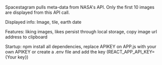 Spacestagram pulls meta-data from NASA's API. Only the first 10 images are displayed from this API call.

Displayed info: Image, tile, earth date

Features: liking images, likes persist through local storage, copy image url address to clipboard

Startup: npm install all dependencies, replace APIKEY on APP.js with your own APIKEY or create a .env file and add the key (REACT_APP_API_KEY={Your key})
